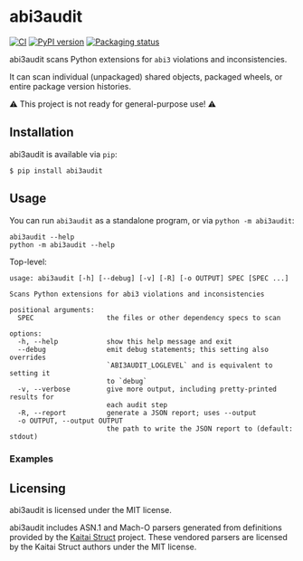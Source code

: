 abi3audit
========

<!--- @begin-badges@ --->
[![CI](https://github.com/trailofbits/abi3audit/actions/workflows/ci.yml/badge.svg)](https://github.com/trailofbits/abi3audit/actions/workflows/ci.yml)
[![PyPI version](https://badge.fury.io/py/abi3audit.svg)](https://pypi.org/project/abi3audit)
[![Packaging status](https://repology.org/badge/tiny-repos/python:abi3audit.svg)](https://repology.org/project/python:abi3audit/versions)
<!--- @end-badges@ --->

abi3audit scans Python extensions for `abi3` violations and inconsistencies.

It can scan individual (unpackaged) shared objects, packaged wheels, or entire
package version histories.

⚠️ This project is not ready for general-purpose use! ⚠️

## Installation

abi3audit is available via `pip`:

```console
$ pip install abi3audit
```

## Usage

You can run `abi3audit` as a standalone program, or via `python -m abi3audit`:

```console
abi3audit --help
python -m abi3audit --help
```

Top-level:

<!-- @begin-abi3audit-help@ -->
```
usage: abi3audit [-h] [--debug] [-v] [-R] [-o OUTPUT] SPEC [SPEC ...]

Scans Python extensions for abi3 violations and inconsistencies

positional arguments:
  SPEC                  the files or other dependency specs to scan

options:
  -h, --help            show this help message and exit
  --debug               emit debug statements; this setting also overrides
                        `ABI3AUDIT_LOGLEVEL` and is equivalent to setting it
                        to `debug`
  -v, --verbose         give more output, including pretty-printed results for
                        each audit step
  -R, --report          generate a JSON report; uses --output
  -o OUTPUT, --output OUTPUT
                        the path to write the JSON report to (default: stdout)
```
<!-- @end-abi3audit-help@ -->

### Examples

## Licensing

abi3audit is licensed under the MIT license.

abi3audit includes ASN.1 and Mach-O parsers generated from
definitions provided by the [Kaitai Struct](https://kaitai.io/) project.
These vendored parsers are licensed by the Kaitai Struct authors under the MIT
license.
